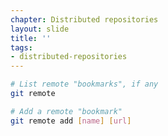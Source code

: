 ```yaml
---
chapter: Distributed repositories
layout: slide
title: ''
tags:
- distributed-repositories
---
```


```bash
# List remote "bookmarks", if any
git remote
```

```bash
# Add a remote "bookmark"
git remote add [name] [url]
```

